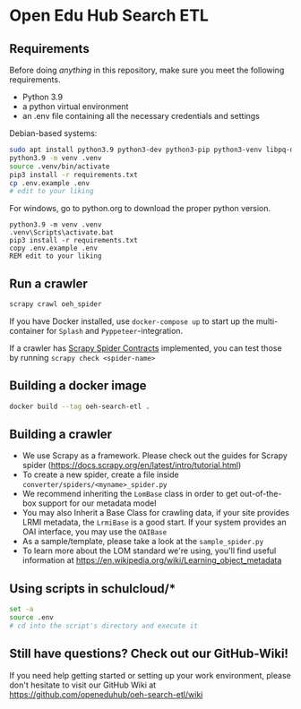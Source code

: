 # Open Edu Hub Search ETL

## Requirements
Before doing *anything* in this repository, make sure you meet the following requirements.

- Python 3.9
- a python virtual environment
- an .env file containing all the necessary credentials and settings

Debian-based systems:
```bash
sudo apt install python3.9 python3-dev python3-pip python3-venv libpq-dev
python3.9 -m venv .venv
source .venv/bin/activate
pip3 install -r requirements.txt
cp .env.example .env
# edit to your liking
```

For windows, go to python.org to download the proper python version.
```commandline
python3.9 -m venv .venv
.venv\Scripts\activate.bat
pip3 install -r requirements.txt
copy .env.example .env
REM edit to your liking
```

## Run a crawler
```bash
scrapy crawl oeh_spider 
```

If you have Docker installed, use `docker-compose up` to start up the multi-container for `Splash` and `Pyppeteer`-integration.

If a crawler has [Scrapy Spider Contracts](https://docs.scrapy.org/en/latest/topics/contracts.html#spiders-contracts) implemented, you can test those by running `scrapy check <spider-name>`

## Building a docker image
```bash
docker build --tag oeh-search-etl .
```

## Building a crawler

- We use Scrapy as a framework. Please check out the guides for Scrapy spider (https://docs.scrapy.org/en/latest/intro/tutorial.html)
- To create a new spider, create a file inside `converter/spiders/<myname>_spider.py`
- We recommend inheriting the `LomBase` class in order to get out-of-the-box support for our metadata model
- You may also Inherit a Base Class for crawling data, if your site provides LRMI metadata, the `LrmiBase` is a good start. If your system provides an OAI interface, you may use the `OAIBase`
- As a sample/template, please take a look at the `sample_spider.py`
- To learn more about the LOM standard we're using, you'll find useful information at https://en.wikipedia.org/wiki/Learning_object_metadata

## Using scripts in schulcloud/*
```bash
set -a
source .env
# cd into the script's directory and execute it
```

## Still have questions? Check out our GitHub-Wiki!
If you need help getting started or setting up your work environment, please don't hesitate to visit our GitHub Wiki at https://github.com/openeduhub/oeh-search-etl/wiki

